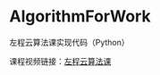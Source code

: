 # AlgorithmForWork
左程云算法课实现代码（Python）

课程视频链接：[左程云算法课](https://www.bilibili.com/video/BV16K4y157vm)
